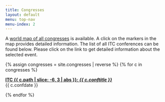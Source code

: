```yaml
---
title: Congresses
layout: default
menu: top-nav
menu-index: 2
---
```



A [world map of all congresses](https://www.google.com/maps/d/edit?hl=en&authuser=0&mid=zW44vtqWxj2c.kPfPEi8R_fog) is available. A click on the markers in the map provides detailed information. The list of all ITC conferences can be found below. Please click on the link to get detailed information about the selected event.

{% assign congresses = site.congresses | reverse %}
{% for c in congresses %}
<p>
    <a href="{{ c.url }}">
      <b>ITC {{ c.path | slice: -6, 3 | abs }}:  <em> {{ c.conftitle }} </em></b><br/>
    </a>
    {{ c.confdate }}
</p>
{% endfor %}
